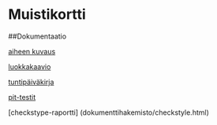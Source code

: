
# Muistikortti

##Dokumentaatio

[aiheen kuvaus](dokumentaatiohakemisto/Kuvaus.md)

[luokkakaavio](dokumentaatiohakemisto/luokkakaavio.png)

[tuntipäiväkirja](dokumentaatiohakemisto/tuntipäiväkirja.md)

[pit-testit](dokumentaatiohakemisto/pit-testit/201602122116)

[checkstype-raportti] (dokumenttihakemisto/checkstyle.html)


